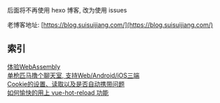 后面将不再使用 hexo 博客, 改为使用 issues

老博客地址: [https://blog.suisuijiang.com/](https://blog.suisuijiang.com/)

## 索引

[体验WebAssembly](https://github.com/yinxin630/blog/issues/4)  
[单枪匹马撸个聊天室, 支持Web/Android/iOS三端](https://github.com/yinxin630/blog/issues/3)  
[Cookie的设置、读取以及是否自动携带问题](https://github.com/yinxin630/blog/issues/2)  
[如何愉快的用上 vue-hot-reload 功能](https://github.com/yinxin630/blog/issues/1)  
